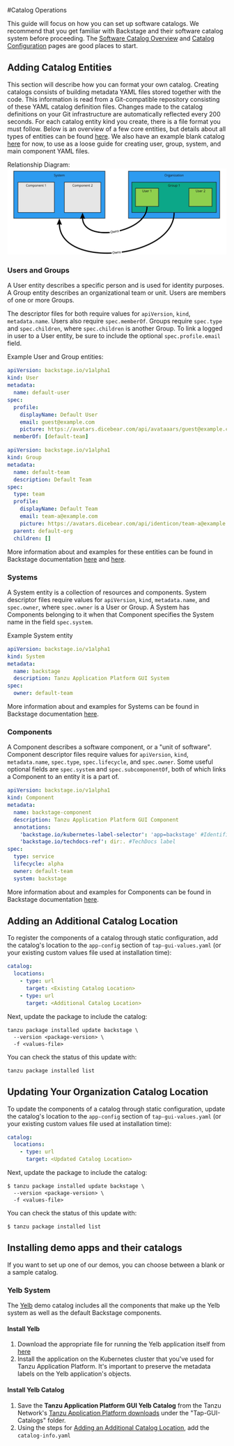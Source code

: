 #Catalog Operations

This guide will focus on how you can set up software catalogs. We recommend that you get familiar with Backstage and their software catalog system before proceeding. The [Software Catalog Overview](https://backstage.io/docs/features/software-catalog/software-catalog-overview) and [Catalog Configuration](https://backstage.io/docs/features/software-catalog/configuration) pages are good places to start.

## Adding Catalog Entities
This section will describe how you can format your own catalog. Creating catalogs consists of building metadata YAML files stored together with the code. This information is read from a Git-compatible repository consisting of these YAML catalog definition files. Changes made to the catalog definitions on your Git infrastructure are automatically reflected every 200 seconds. For each catalog entity kind you create, there is a file format you must follow. Below is an overview of a few core entities, but details about all types of entities can be found [here](https://backstage.io/docs/features/software-catalog/descriptor-format). We also have an example blank catalog [here](https://gitlab.eng.vmware.com/project-star/pstar-backstage-poc/-/tree/master/sample-catalogs/blank) for now, to use as a loose guide for creating user, group, system, and main component YAML files.

Relationship Diagram:
![Tanzu Application Platform GUI Relationships](../images/tap-gui-relationships.jpg)

### Users and Groups
A User entity describes a specific person and is used for identity purposes. A Group entity describes an organizational team or unit. Users are members of one or more Groups.

The descriptor files for both require values for `apiVersion`, `kind`, `metadata.name`. Users also require `spec.memberOf`. Groups require `spec.type` and `spec.children`, where `spec.children` is another Group. To link a logged in user to a User entity, be sure to include the optional `spec.profile.email` field.

Example User and Group entities:

```yaml
apiVersion: backstage.io/v1alpha1
kind: User
metadata:
  name: default-user
spec:
  profile:
    displayName: Default User
    email: guest@example.com
    picture: https://avatars.dicebear.com/api/avataaars/guest@example.com.svg?background=%23fff
  memberOf: [default-team]
```

```yaml
apiVersion: backstage.io/v1alpha1
kind: Group
metadata:
  name: default-team
  description: Default Team
spec:
  type: team
  profile:
    displayName: Default Team
    email: team-a@example.com
    picture: https://avatars.dicebear.com/api/identicon/team-a@example.com.svg?background=%23fff
  parent: default-org
  children: []
```
More information about and examples for these entities can be found in Backstage documentation [here](https://backstage.io/docs/features/software-catalog/descriptor-format#kind-group) and [here](https://backstage.io/docs/features/software-catalog/descriptor-format#kind-group).


### Systems
A System entity is a collection of resources and components. System descriptor files require values for `apiVersion`, `kind`, `metadata.name`, and `spec.owner`, where `spec.owner` is a User or Group. A System has Components belonging to it when that Component specifies the System name in the field `spec.system`.

Example System entity
```yaml
apiVersion: backstage.io/v1alpha1
kind: System
metadata:
  name: backstage
  description: Tanzu Application Platform GUI System
spec:
  owner: default-team
```

More information about and examples for Systems can be found in Backstage documentation [here](https://backstage.io/docs/features/software-catalog/descriptor-format#kind-system).

### Components
A Component describes a software component, or a "unit of software". Component descriptor files require values for `apiVersion`, `kind`, `metadata.name`, `spec.type`, `spec.lifecycle`, and `spec.owner`. Some useful optional fields are `spec.system` and `spec.subcomponentOf`, both of which links a Component to an entity it is a part of.

```yaml
apiVersion: backstage.io/v1alpha1
kind: Component
metadata:
  name: backstage-component
  description: Tanzu Application Platform GUI Component
  annotations:
    'backstage.io/kubernetes-label-selector': 'app=backstage' #Identifies the Kubernetes objects that make up this component
    'backstage.io/techdocs-ref': dir:. #TechDocs label
spec:
  type: service
  lifecycle: alpha
  owner: default-team
  system: backstage
```


More information about and examples for Components can be found in Backstage documentation [here](https://backstage.io/docs/features/software-catalog/descriptor-format#kind-component).

## Adding an Additional Catalog Location

To register the components of a catalog through static configuration, add the catalog's location to the `app-config` section of `tap-gui-values.yaml` (or your existing custom values file used at installation time):

```yaml
catalog:
  locations:
    - type: url
      target: <Existing Catalog Location>
    - type: url
      target: <Additional Catalog Location>
```

Next, update the package to include the catalog:

```shell
tanzu package installed update backstage \
  --version <package-version> \
  -f <values-file>
```

You can check the status of this update with:

```shell
tanzu package installed list
```

## Updating Your Organization Catalog Location
To update the components of a catalog through static configuration, update the catalog's location to the `app-config` section of `tap-gui-values.yaml` (or your existing custom values file used at installation time):
```yaml
catalog:
  locations:
    - type: url
      target: <Updated Catalog Location>
```
Next, update the package to include the catalog:
```shell
$ tanzu package installed update backstage \
  --version <package-version> \
  -f <values-file>
```
You can check the status of this update with:
```shell
$ tanzu package installed list
```

## Installing demo apps and their catalogs
If you want to set up one of our demos, you can choose between a blank or a sample catalog.

### Yelb System
The [Yelb](https://github.com/mreferre/yelb/tree/master/deployments/platformdeployment/Kubernetes/yaml) demo catalog includes all the components that make up the Yelb system as well as the default Backstage components.
#### Install Yelb
1. Download the appropriate file for running the Yelb application itself from [here](https://github.com/mreferre/yelb/tree/master/deployments/platformdeployment/Kubernetes/yaml)
2. Install the application on the Kubernetes cluster that you've used for Tanzu Application Platform. It's important to preserve the metadata labels on the Yelb application's objects.


#### Install Yelb Catalog
1. Save the **Tanzu Application Platform GUI Yelb Catalog** from the Tanzu Network's [Tanzu Application Platform downloads](https://network.pivotal.io/products/tanzu-application-platform) under the "Tap-GUI-Catalogs" folder.
2. Using the steps for [Adding an Additional Catalog Location](#adding-an-additional-catalog-location), add the `catalog-info.yaml`
